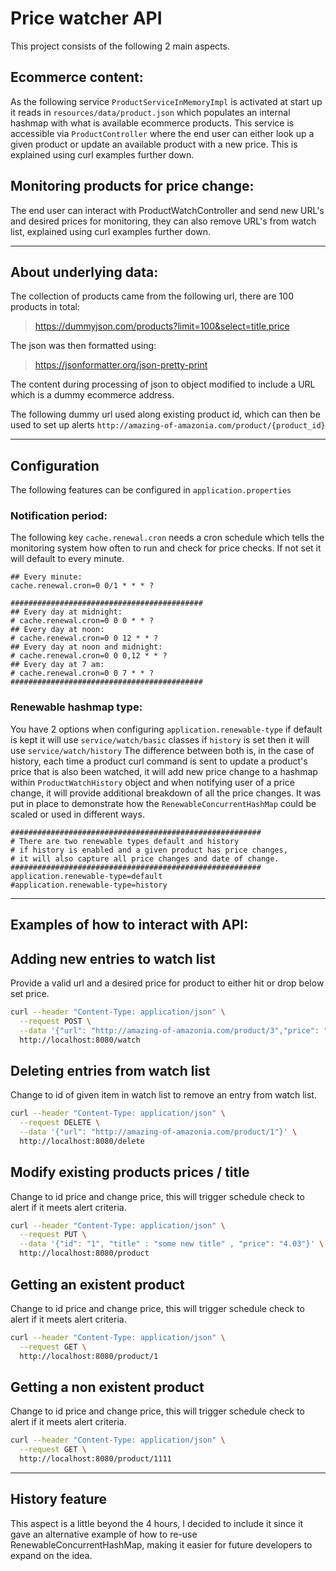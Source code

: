 # Price watcher API

This project consists of the following 2 main aspects. 

## Ecommerce content:

As the following service `ProductServiceInMemoryImpl` is activated at start up it reads in 
`resources/data/product.json` which populates an internal hashmap with what is available ecommerce products. 
This service is accessible via `ProductController` where the end user can either look up a given product or update an 
available product with a new price. This is explained using curl examples further down.

## Monitoring products for price change:

The end user can interact with ProductWatchController and send new URL's and desired prices for monitoring, 
they can also remove URL's from watch list, explained using curl examples further down. 

-----------

## About underlying data:

The collection of products came from the following url, there are 100 products in total:

> https://dummyjson.com/products?limit=100&select=title,price

The json was then formatted using:

> https://jsonformatter.org/json-pretty-print

The content during processing of json to object modified to include a URL which is a dummy ecommerce address.

The following dummy url used along existing product id, which can then be used to set up alerts 
`http://amazing-of-amazonia.com/product/{product_id}`

-----------

## Configuration
The following features can be configured in `application.properties`

### Notification period:

The following key `cache.renewal.cron` needs a cron schedule which tells the monitoring system how often to run and 
check for price checks. If not set it will default to every minute.

```properties
## Every minute:
cache.renewal.cron=0 0/1 * * * ?

###########################################
## Every day at midnight:
# cache.renewal.cron=0 0 0 * * ?
## Every day at noon:
# cache.renewal.cron=0 0 12 * * ?
## Every day at noon and midnight:
# cache.renewal.cron=0 0 0,12 * * ?
## Every day at 7 am:
# cache.renewal.cron=0 0 7 * * ?
###########################################
```

### Renewable hashmap type:

You have 2 options when configuring `application.renewable-type` if default is kept it will 
use `service/watch/basic` classes if `history` is set then it will use `service/watch/history`
The difference between both is, in the case of history, each time a product curl command is sent to update a 
product's price that is also been watched, it will add new price change to a hashmap within 
`ProductWatchHistory` object and when notifying user of a price change, it will provide additional breakdown of all the 
price changes. It was put in place to demonstrate how the `RenewableConcurrentHashMap` could be scaled or used in 
different ways. 

```properties
########################################################
# There are two renewable types default and history
# if history is enabled and a given product has price changes,
# it will also capture all price changes and date of change.
########################################################
application.renewable-type=default
#application.renewable-type=history
```

-----------

## Examples of how to interact with API:

## Adding new entries to watch list

Provide a valid url and a desired price for product to either hit or drop below set price. 

```bash
curl --header "Content-Type: application/json" \
  --request POST \
  --data '{"url": "http://amazing-of-amazonia.com/product/3","price": "45.01"}' \
  http://localhost:8080/watch
```


## Deleting entries from watch list

Change to id of given item in watch list to remove an entry from watch list.

```bash
curl --header "Content-Type: application/json" \
  --request DELETE \
  --data '{"url": "http://amazing-of-amazonia.com/product/1"}' \
  http://localhost:8080/delete
```


## Modify existing products prices / title

Change to id price and change price, this will trigger schedule check to
alert if it meets alert criteria.

```bash
curl --header "Content-Type: application/json" \
  --request PUT \
  --data '{"id": "1", "title" : "some new title" , "price": "4.03"}' \
  http://localhost:8080/product
```


## Getting an existent product

Change to id price and change price, this will trigger schedule check to
alert if it meets alert criteria.

```bash
curl --header "Content-Type: application/json" \
  --request GET \
  http://localhost:8080/product/1
```

## Getting a non existent product

Change to id price and change price, this will trigger schedule check to
alert if it meets alert criteria.

```bash
curl --header "Content-Type: application/json" \
  --request GET \
  http://localhost:8080/product/1111
```

-----------

## History feature

This aspect is a little beyond the 4 hours, I decided to include it since it gave an alternative example of how to 
re-use RenewableConcurrentHashMap, making it easier for future developers to expand on the idea.
